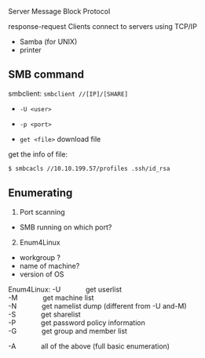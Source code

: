  Server Message Block Protocol
 
 response-request 
 Clients connect to servers using TCP/IP
 
 * Samba (for UNIX)
 * printer

## SMB command
smbclient:
`smbclient //[IP]/[SHARE]`
* `-U <user>`
* `-p <port>`


* `get <file>` download file


get the info of file:
```bash
$ smbcacls //10.10.199.57/profiles .ssh/id_rsa
```
## Enumerating

1. Port scanning
* SMB running on which port?
2. Enum4Linux
* workgroup ?
* name of machine?
* version of OS



Enum4Linux:
-U             get userlist  
-M             get machine list  
-N             get namelist dump (different from -U and-M)  
-S             get sharelist  
-P             get password policy information  
-G             get group and member list

-A             all of the above (full basic enumeration)